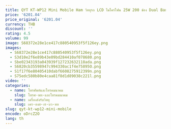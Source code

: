 ```yaml
---
title: QYT KT-WP12 Mini Mobile Ham วิทยุรถ LCD ไมโครโฟน 25W 200 ช่อง Dual Band พร้อมสาย Ultra - ยาว di
price: '6201.04'
price_original: '6201.04'
currency: THB
discount: ''
rating: 4.5
volume: 99
image: S68372e28e1ce417c880540953f5f126ey.png
images:
  - S68372e28e1ce417c880540953f5f126ey.png
  - S3d10e2f6e89b43e09bd284410af078680.png
  - Sbe02343193a043939f127232632118ada.png
  - S6820cb35598947c994330ac1f4e75895O.png
  - S1f17f6e80405410dabf6608275912399n.png
  - S75edc580b80e4caa81f8d1d89038c221l.png
video: ''
categories:
  - name: โทรศัพท์และโทรคมนาคม
    slug: โทรศ-พท-และโทรคมนาคม
  - name: เครื่องส่งรับวิทยุ
    slug: เคร-องส-งร-บว-ทย
slug: qyt-kt-wp12-mini-mobile
encode: oDrcZ2O
lang: th
---
```

  